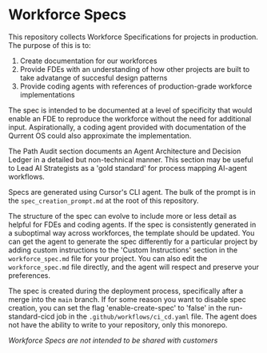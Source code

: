 # Workforce Specs

This repository collects Workforce Specifications for projects in production. The purpose of this is to:

1. Create documentation for our workforces
2. Provide FDEs with an understanding of how other projects are built to take advatange of succesful design patterns
3. Provide coding agents with references of production-grade workforce implementations

The spec is intended to be documented at a level of specificity that would enable an FDE to reproduce the workforce without the need for additional input. Aspirationally, a coding agent provided with documentation of the Qurrent OS could also approximate the implementation.

The Path Audit section documents an Agent Architecture and Decision Ledger in a detailed but non-technical manner. This section may be useful to Lead AI Strategists as a 'gold standard' for process mapping AI-agent workflows.

Specs are generated using Cursor's CLI agent. The bulk of the prompt is in the `spec_creation_prompt.md` at the root of this repository.

The structure of the spec can evolve to include more or less detail as helpful for FDEs and coding agents. If the spec is consistently generated in a suboptimal way across workforces, the template should be updated. You can get the agent to generate the spec differently for a particular project by adding custom instructions to the 'Custom Instructions' section in the `workforce_spec.md` file for your project. You can also edit the `workforce_spec.md` file directly, and the agent will respect and preserve your preferences.

The spec is created during the deployment process, specifically after a merge into the `main` branch. If for some reason you want to disable spec creation, you can set the flag 'enable-create-spec' to 'false' in the run-standard-cicd job in the `.github/workflows/ci_cd.yaml` file. The agent does not have the ability to write to your repository, only this monorepo.

*Workforce Specs are not intended to be shared with customers*
